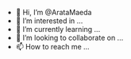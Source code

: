 - 👋 Hi, I’m @ArataMaeda
- 👀 I’m interested in ...
- 🌱 I’m currently learning ...
- 💞️ I’m looking to collaborate on ...
- 📫 How to reach me ...

<!---
ArataMaeda/ArataMaeda is a ✨ special ✨ repository because its `README.md` (this file) appears on your GitHub profile.
You can click the Preview link to take a look at your changes.
--->
